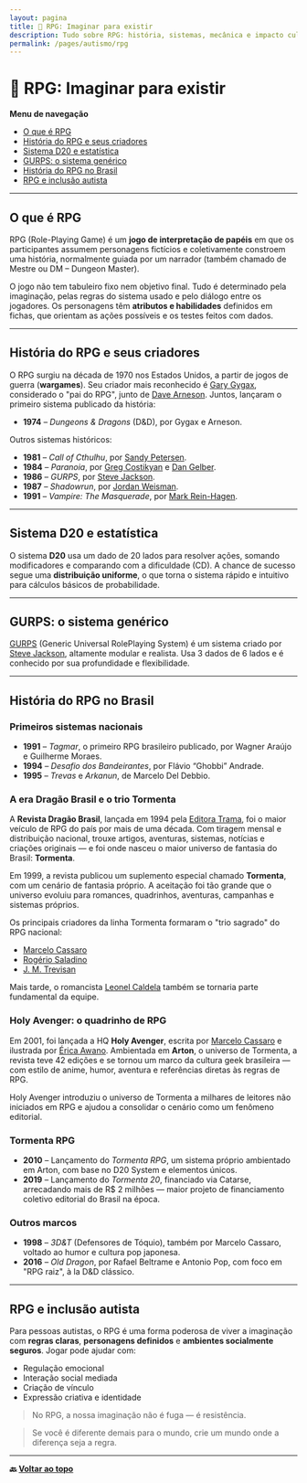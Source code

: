 ```yaml
---
layout: pagina
title: 🎲 RPG: Imaginar para existir
description: Tudo sobre RPG: história, sistemas, mecânica e impacto cultural, com foco em inclusão e imaginação.
permalink: /pages/autismo/rpg
---
```


# 🎲 RPG: Imaginar para existir

**Menu de navegação**

- [O que é RPG](#o-que-é-rpg)
- [História do RPG e seus criadores](#história-do-rpg-e-seus-criadores)
- [Sistema D20 e estatística](#sistema-d20-e-estatística)
- [GURPS: o sistema genérico](#gurps-o-sistema-genérico)
- [História do RPG no Brasil](#história-do-rpg-no-brasil)
- [RPG e inclusão autista](#rpg-e-inclusão-autista)

---

## O que é RPG

RPG (Role-Playing Game) é um **jogo de interpretação de papéis** em que os participantes assumem personagens fictícios e coletivamente constroem uma história, normalmente guiada por um narrador (também chamado de Mestre ou DM – Dungeon Master).

O jogo não tem tabuleiro fixo nem objetivo final. Tudo é determinado pela imaginação, pelas regras do sistema usado e pelo diálogo entre os jogadores. Os personagens têm **atributos e habilidades** definidos em fichas, que orientam as ações possíveis e os testes feitos com dados.

---

## História do RPG e seus criadores

O RPG surgiu na década de 1970 nos Estados Unidos, a partir de jogos de guerra (**wargames**). Seu criador mais reconhecido é [Gary Gygax](https://pt.wikipedia.org/wiki/Gary_Gygax), considerado o "pai do RPG", junto de [Dave Arneson](https://pt.wikipedia.org/wiki/Dave_Arneson). Juntos, lançaram o primeiro sistema publicado da história:

- **1974** – *Dungeons & Dragons* (D&D), por Gygax e Arneson.

Outros sistemas históricos:

- **1981** – *Call of Cthulhu*, por [Sandy Petersen](https://en.wikipedia.org/wiki/Sandy_Petersen).
- **1984** – *Paranoia*, por [Greg Costikyan](https://en.wikipedia.org/wiki/Greg_Costikyan) e [Dan Gelber](https://en.wikipedia.org/wiki/Paranoia_(role-playing_game)).
- **1986** – *GURPS*, por [Steve Jackson](https://en.wikipedia.org/wiki/Steve_Jackson_(American_game_designer)).
- **1987** – *Shadowrun*, por [Jordan Weisman](https://en.wikipedia.org/wiki/Jordan_Weisman).
- **1991** – *Vampire: The Masquerade*, por [Mark Rein-Hagen](https://en.wikipedia.org/wiki/Mark_Rein-Hagen).

---

## Sistema D20 e estatística

O sistema **D20** usa um dado de 20 lados para resolver ações, somando modificadores e comparando com a dificuldade (CD). A chance de sucesso segue uma **distribuição uniforme**, o que torna o sistema rápido e intuitivo para cálculos básicos de probabilidade.

---

## GURPS: o sistema genérico

[GURPS](https://en.wikipedia.org/wiki/GURPS) (Generic Universal RolePlaying System) é um sistema criado por [Steve Jackson](https://en.wikipedia.org/wiki/Steve_Jackson_(American_game_designer)), altamente modular e realista. Usa 3 dados de 6 lados e é conhecido por sua profundidade e flexibilidade.

---

## História do RPG no Brasil

### Primeiros sistemas nacionais

- **1991** – *Tagmar*, o primeiro RPG brasileiro publicado, por Wagner Araújo e Guilherme Moraes.
- **1994** – *Desafio dos Bandeirantes*, por Flávio “Ghobbi” Andrade.
- **1995** – *Trevas* e *Arkanun*, de Marcelo Del Debbio.

### A era Dragão Brasil e o trio Tormenta

A **Revista Dragão Brasil**, lançada em 1994 pela [Editora Trama](https://pt.wikipedia.org/wiki/Editora_Trama), foi o maior veículo de RPG do país por mais de uma década. Com tiragem mensal e distribuição nacional, trouxe artigos, aventuras, sistemas, notícias e criações originais — e foi onde nasceu o maior universo de fantasia do Brasil: **Tormenta**.

Em 1999, a revista publicou um suplemento especial chamado **Tormenta**, com um cenário de fantasia próprio. A aceitação foi tão grande que o universo evoluiu para romances, quadrinhos, aventuras, campanhas e sistemas próprios.

Os principais criadores da linha Tormenta formaram o "trio sagrado" do RPG nacional:

- [Marcelo Cassaro](https://pt.wikipedia.org/wiki/Marcelo_Cassaro)
- [Rogério Saladino](https://pt.wikipedia.org/wiki/Rog%C3%A9rio_Saladino)
- [J. M. Trevisan](https://pt.wikipedia.org/wiki/J._M._Trevisan)

Mais tarde, o romancista [Leonel Caldela](https://pt.wikipedia.org/wiki/Leonel_Caldela) também se tornaria parte fundamental da equipe.

### Holy Avenger: o quadrinho de RPG

Em 2001, foi lançada a HQ **Holy Avenger**, escrita por [Marcelo Cassaro](https://pt.wikipedia.org/wiki/Marcelo_Cassaro) e ilustrada por [Érica Awano](https://pt.wikipedia.org/wiki/%C3%89rica_Awano). Ambientada em **Arton**, o universo de Tormenta, a revista teve 42 edições e se tornou um marco da cultura geek brasileira — com estilo de anime, humor, aventura e referências diretas às regras de RPG.

Holy Avenger introduziu o universo de Tormenta a milhares de leitores não iniciados em RPG e ajudou a consolidar o cenário como um fenômeno editorial.

### Tormenta RPG

- **2010** – Lançamento do *Tormenta RPG*, um sistema próprio ambientado em Arton, com base no D20 System e elementos únicos.
- **2019** – Lançamento do *Tormenta 20*, financiado via Catarse, arrecadando mais de R$ 2 milhões — maior projeto de financiamento coletivo editorial do Brasil na época.

### Outros marcos

- **1998** – *3D&T* (Defensores de Tóquio), também por Marcelo Cassaro, voltado ao humor e cultura pop japonesa.
- **2016** – *Old Dragon*, por Rafael Beltrame e Antonio Pop, com foco em "RPG raiz", à la D&D clássico.

---

## RPG e inclusão autista

Para pessoas autistas, o RPG é uma forma poderosa de viver a imaginação com **regras claras**, **personagens definidos** e **ambientes socialmente seguros**. Jogar pode ajudar com:

- Regulação emocional
- Interação social mediada
- Criação de vínculo
- Expressão criativa e identidade

> No RPG, a nossa imaginação não é fuga — é resistência.

> Se você é diferente demais para o mundo, crie um mundo onde a diferença seja a regra.

---

**🔙 [Voltar ao topo](#rpg-imaginar-para-existir)**
